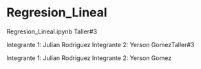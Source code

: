# Regresion_Lineal
Regresion_Lineal.ipynb
Taller#3

Integrante 1: Julian Rodriguez 
Integrante 2: Yerson GomezTaller#3

Integrante 1: Julian Rodriguez 
Integrante 2: Yerson Gomez
